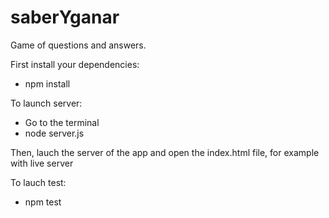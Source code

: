 # saberYganar
Game of questions and answers. 

First install your dependencies:

- npm install

To launch server:

- Go to the terminal
- node server.js

Then, lauch the server of the app and open the index.html file, for example with live server

To lauch test:

- npm test

